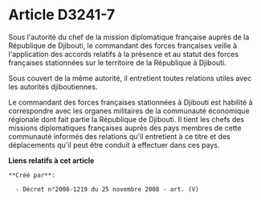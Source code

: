 # Article D3241-7

Sous l'autorité du chef de la mission diplomatique française auprès de la République de Djibouti, le commandant des forces
françaises veille à l'application des accords relatifs à la présence et au statut des forces françaises stationnées sur le
territoire de la République à Djibouti.

Sous couvert de la même autorité, il entretient toutes relations utiles avec les autorités djiboutiennes.

Le commandant des forces françaises stationnées à Djibouti est habilité à correspondre avec les organes militaires de la
communauté économique régionale dont fait partie la République de Djibouti. Il tient les chefs des missions diplomatiques
françaises auprès des pays membres de cette communauté informés des relations qu'il entretient à ce titre et des déplacements
qu'il peut être conduit à effectuer dans ces pays.

**Liens relatifs à cet article**

	**Créé par**:

	  - Décret n°2008-1219 du 25 novembre 2008 - art. (V)
